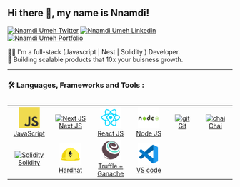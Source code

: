 <h2> Hi there 👋, my name is Nnamdi! </h2>

  <!-- Socials: -->

[![Nnamdi Umeh Twitter](https://img.shields.io/badge/Twitter-1DA1F2?style=for-the-badge&logo=twitter&logoColor=white)](https://twitter.com/nnamdipremium)
[![Nnamdi Umeh Linkedin](https://img.shields.io/badge/LinkedIn-0077B5?style=for-the-badge&logo=linkedin&logoColor=white)](https://www.linkedin.com/in/iamendy/)
[![Nnamdi Umeh Portfolio](https://img.shields.io/badge/Portfolio-002C5F?style=for-the-badge&logo=ethereum&logoColor=white)](https://www.nnamdiumeh.dev/)

  <!-- Info: -->

👨‍💻 I'm a full-stack (Javascript | Nest | Solidity ) Developer.<br>
🌱 Building scalable products that 10x your buisness growth. <br>

---

  <!-- Languages and tools: -->

### :hammer_and_wrench: Languages, Frameworks and Tools :

  <div>
  <table align="left">
  <tr>
     <td align="center" width="96">
      <a href="https://www.javascript.com" target="_blank" rel="noreferrer">
      <img src="https://github.com/devicons/devicon/blob/master/icons/javascript/javascript-original.svg" alt="JavaScript" width="48" height="48"/> 
      <br>JavaScript
    </td>
    <td align="center" width="96">
      <a href="https://nextjs.org" target="_blank" rel="noreferrer">
      <img src="https://raw.githubusercontent.com/samfromaway/samfromaway/master/.github/images/nextjs.png" width="48" height="48" alt="Next JS" />
      <br>Next JS
    </td>
    <td align="center" width="96">
      <a href="https://reactjs.org" target="_blank" rel="noreferrer">
      <img src="https://github.com/vscode-icons/vscode-icons/blob/master/icons/file_type_reactjs.svg" alt="react" width="48" height="48"/> 
      <br>React JS
    </td>
        <td align="center" width="96">
      <a href="https://nodejs.org" target="_blank" rel="noreferrer">
      <img src="https://raw.githubusercontent.com/devicons/devicon/master/icons/nodejs/nodejs-original-wordmark.svg" alt="Truffle" width="48" height="48"/> 
      <br>Node JS
    </td>
    <td align="center" width="96">
      <a href="https://git-scm.com" target="_blank" rel="noreferrer">
      <img src="https://www.vectorlogo.zone/logos/git-scm/git-scm-icon.svg" alt="git" width="48" height="48"/> 
      <br>Git
    </td>
    <td align="center" width="96">
      <a href="https://www.chaijs.com" target="_blank" rel="noreferrer">
      <img src="https://cdn.worldvectorlogo.com/logos/chai.svg" alt="chai" width="48" height="48"/> 
      <br>Chai
    </td>  
  </tr>
  <tr>
    <td align="center" width="96">
      <a href="https://soliditylang.org" target="_blank" rel="noreferrer">
      <img src="https://cdn.icon-icons.com/icons2/2107/PNG/512/file_type_solidity_icon_130156.png" width="48" height="48" alt="Solidity" />
      <br>Solidity
    </td>
    <td align="center" width="96">
      <a href="https://hardhat.org" target="_blank" rel="noreferrer">
      <img src="https://github.com/vscode-icons/vscode-icons/blob/master/icons/file_type_hardhat.svg" width="48" height="48" alt="Hardhat" />
      <br>Hardhat
    </td> 
    <td align="center" width="96">
      <a href="https://trufflesuite.com/truffle/" target="_blank" rel="noreferrer">
      <img src="https://github.com/vscode-icons/vscode-icons/blob/master/icons/file_type_truffle.svg" alt="mocha" width="48" height="48"/> 
      <br>Truffle + Ganache
    </td>
        <td align="center" width="96">
      <a href="https://code.visualstudio.com" target="_blank" rel="noreferrer">
      <img src="https://github.com/vscode-icons/vscode-icons/blob/master/icons/file_type_vscode.svg" alt="git" width="48" height="48"/> 
      <br>VS code
    </td>
        
  </tr>

  </table>
